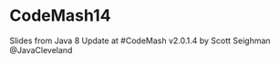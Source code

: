 CodeMash14
==========
Slides from Java 8 Update at #CodeMash v2.0.1.4 by Scott Seighman @JavaCleveland
